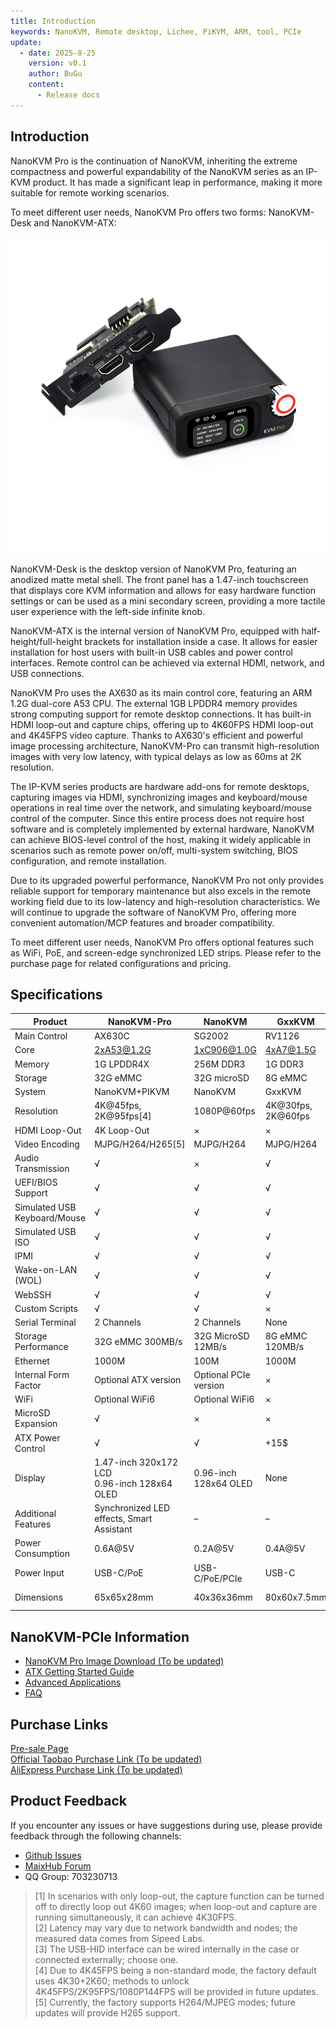 ```yaml
---
title: Introduction
keywords: NanoKVM, Remote desktop, Lichee, PiKVM, ARM, tool, PCIe
update:
  - date: 2025-8-25
    version: v0.1
    author: BuGu
    content:
      - Release docs
---
```


## Introduction

NanoKVM Pro is the continuation of NanoKVM, inheriting the extreme compactness and powerful expandability of the NanoKVM series as an IP-KVM product. It has made a significant leap in performance, making it more suitable for remote working scenarios.

To meet different user needs, NanoKVM Pro offers two forms: NanoKVM-Desk and NanoKVM-ATX:

![](./../../../assets/NanoKVM/pro/introduce/combine.png)

NanoKVM-Desk is the desktop version of NanoKVM Pro, featuring an anodized matte metal shell. The front panel has a 1.47-inch touchscreen that displays core KVM information and allows for easy hardware function settings or can be used as a mini secondary screen, providing a more tactile user experience with the left-side infinite knob.

NanoKVM-ATX is the internal version of NanoKVM Pro, equipped with half-height/full-height brackets for installation inside a case. It allows for easier installation for host users with built-in USB cables and power control interfaces. Remote control can be achieved via external HDMI, network, and USB connections.

NanoKVM Pro uses the AX630 as its main control core, featuring an ARM 1.2G dual-core A53 CPU. The external 1GB LPDDR4 memory provides strong computing support for remote desktop connections. It has built-in HDMI loop-out and capture chips, offering up to 4K60FPS HDMI loop-out and 4K45FPS video capture. Thanks to AX630's efficient and powerful image processing architecture, NanoKVM-Pro can transmit high-resolution images with very low latency, with typical delays as low as 60ms at 2K resolution.

The IP-KVM series products are hardware add-ons for remote desktops, capturing images via HDMI, synchronizing images and keyboard/mouse operations in real time over the network, and simulating keyboard/mouse control of the computer. Since this entire process does not require host software and is completely implemented by external hardware, NanoKVM can achieve BIOS-level control of the host, making it widely applicable in scenarios such as remote power on/off, multi-system switching, BIOS configuration, and remote installation.

Due to its upgraded powerful performance, NanoKVM Pro not only provides reliable support for temporary maintenance but also excels in the remote working field due to its low-latency and high-resolution characteristics. We will continue to upgrade the software of NanoKVM Pro, offering more convenient automation/MCP features and broader compatibility.

To meet different user needs, NanoKVM Pro offers optional features such as WiFi, PoE, and screen-edge synchronized LED strips. Please refer to the purchase page for related configurations and pricing.

## Specifications

| Product       | NanoKVM-Pro    | NanoKVM      | GxxKVM      | JxxKVM      |
|---------------|----------------|--------------|-------------|-------------|
| Main Control  | AX630C         | SG2002       | RV1126      | RV1106      |
| Core          | 2xA53@1.2G     | 1xC906@1.0G  | 4xA7@1.5G   | 1xA7@1.2G    |
| Memory        | 1G LPDDR4X     | 256M DDR3    | 1G DDR3     | 256M DDR3   |
| Storage       | 32G eMMC       | 32G microSD  | 8G eMMC     | 16G eMMC    |
| System        | NanoKVM+PIKVM  | NanoKVM      | GxxKVM      | JxxKVM      |
| Resolution    | 4K@45fps, 2K@95fps[4] | 1080P@60fps | 4K@30fps, 2K@60fps | 1080P@60fps |
| HDMI Loop-Out | 4K Loop-Out    | ×            | ×           | ×           |
| Video Encoding | MJPG/H264/H265[5] | MJPG/H264    | MJPG/H264   | MJPG/H264   |
| Audio Transmission | √         | ×            | √           | ×           |
| UEFI/BIOS Support | √         | √            | √           | √           |
| Simulated USB Keyboard/Mouse | √ | √          | √           | √           |
| Simulated USB ISO | √          | √            | √           | √           |
| IPMI          | √              | √            | √           | ×           |
| Wake-on-LAN (WOL) | √          | √            | √           | √           |
| WebSSH        | √              | √            | √           | √           |
| Custom Scripts | √             | √            | ×           | ×           |
| Serial Terminal | 2 Channels   | 2 Channels   | None        | 1 Channel   |
| Storage Performance | 32G eMMC 300MB/s | 32G MicroSD 12MB/s | 8G eMMC 120MB/s | 8G eMMC 60MB/s |
| Ethernet      | 1000M          | 100M         | 1000M       | 100M        |
| Internal Form Factor | Optional ATX version | Optional PCIe version | ×           | ×           |
| WiFi          | Optional WiFi6  | Optional WiFi6 | ×           | ×           |
| MicroSD Expansion | √              | ×            | ×           | ×           |
| ATX Power Control | √          | √            | +15$        | +10$        |
| Display       | 1.47-inch 320x172 LCD<br>0.96-inch 128x64 OLED | 0.96-inch 128x64 OLED | None | 1.66-inch 280x240 |
| Additional Features | Synchronized LED effects, Smart Assistant | –        | –           | –           |
| Power Consumption | 0.6A@5V   | 0.2A@5V      | 0.4A@5V     | 0.2A@5V     |
| Power Input   | USB-C/PoE      | USB-C/PoE/PCIe | USB-C       | USB-C       |
| Dimensions     | 65x65x28mm    | 40x36x36mm   | 80x60x7.5mm | 60x6x24-30mm |

## NanoKVM-PCIe Information

+ [NanoKVM Pro Image Download (To be updated)](https://github.com/sipeed/NanoKVM-Pro/releases/latest)
+ [ATX Getting Started Guide](https://wiki.sipeed.com/hardware/en/kvm/NanoKVM_Pro/atx_start.html)
+ [Advanced Applications](https://wiki.sipeed.com/hardware/en/kvm/NanoKVM_Pro/extended.html)
+ [FAQ](https://wiki.sipeed.com/hardware/en/kvm/NanoKVM_Pro/faq.html)

## Purchase Links

[Pre-sale Page](https://sipeed.com/nanokvm/pro)  
[Official Taobao Purchase Link (To be updated)]()  
[AliExpress Purchase Link (To be updated)]()  

## Product Feedback

If you encounter any issues or have suggestions during use, please provide feedback through the following channels:

+ [Github Issues](https://github.com/sipeed/NanoKVM-Pro/issues)
+ [MaixHub Forum](https://maixhub.com/discussion/nanokvm)
+ QQ Group: 703230713

> [1] In scenarios with only loop-out, the capture function can be turned off to directly loop out 4K60 images; when loop-out and capture are running simultaneously, it can achieve 4K30FPS.  
> [2] Latency may vary due to network bandwidth and nodes; the measured data comes from Sipeed Labs.  
> [3] The USB-HID interface can be wired internally in the case or connected externally; choose one.  
> [4] Due to 4K45FPS being a non-standard mode, the factory default uses 4K30+2K60; methods to unlock 4K45FPS/2K95FPS/1080P144FPS will be provided in future updates.  
> [5] Currently, the factory supports H264/MJPEG modes; future updates will provide H265 support.
